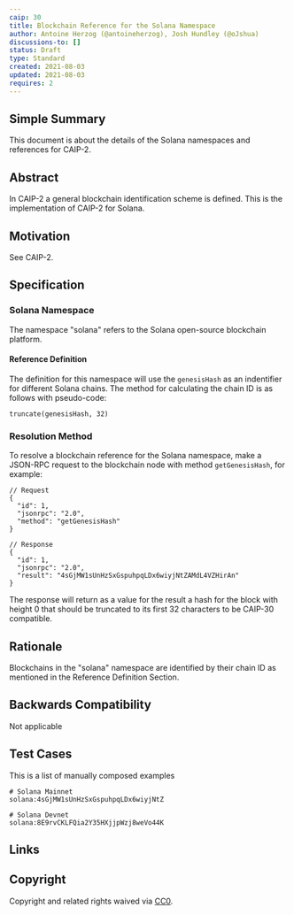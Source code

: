 ```yaml
---
caip: 30
title: Blockchain Reference for the Solana Namespace
author: Antoine Herzog (@antoineherzog), Josh Hundley (@oJshua)
discussions-to: []
status: Draft
type: Standard
created: 2021-08-03
updated: 2021-08-03
requires: 2
---
```


## Simple Summary

This document is about the details of the Solana namespaces and references for CAIP-2.

## Abstract

In CAIP-2 a general blockchain identification scheme is defined. This is the
implementation of CAIP-2 for Solana.

## Motivation

See CAIP-2.

## Specification

### Solana Namespace

The namespace "solana" refers to the Solana open-source blockchain platform.

#### Reference Definition

The definition for this namespace will use the `genesisHash` as an indentifier for different Solana chains.
The method for calculating the chain ID is as follows with pseudo-code:

```
truncate(genesisHash, 32)
```

### Resolution Method

To resolve a blockchain reference for the Solana namespace, make a JSON-RPC request to the blockchain node with method `getGenesisHash`, for example:

```jsonc
// Request
{
  "id": 1,
  "jsonrpc": "2.0",
  "method": "getGenesisHash"
}

// Response
{
  "id": 1,
  "jsonrpc": "2.0",
  "result": "4sGjMW1sUnHzSxGspuhpqLDx6wiyjNtZAMdL4VZHirAn"
}
```

The response will return as a value for the result a hash for the block with height 0 that should be truncated to its first 32 characters to be CAIP-30 compatible.


## Rationale

Blockchains in the "solana" namespace are identified by their chain ID as mentioned in the Reference Definition Section.

## Backwards Compatibility

Not applicable

## Test Cases

This is a list of manually composed examples

```
# Solana Mainnet
solana:4sGjMW1sUnHzSxGspuhpqLDx6wiyjNtZ

# Solana Devnet
solana:8E9rvCKLFQia2Y35HXjjpWzj8weVo44K
```

## Links


## Copyright

Copyright and related rights waived via [CC0](https://creativecommons.org/publicdomain/zero/1.0/).